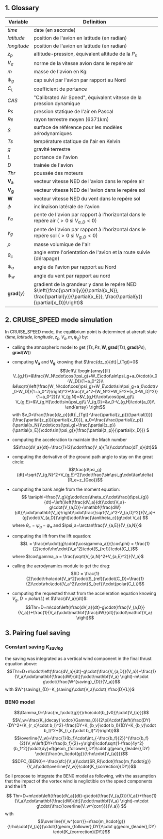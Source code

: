 ## 1. Glossary

| Variable | Definition |
| ---- | ---- |
|$time$|date (en seconde)|
| $latitude$ | position de l'avion en latitude (en radian) |
| $longitude$ |  position de l'avion en latitude (en radian) |
| $z_p$ | altitude-pression, équivalent altitude de la $P_s$  |
| $V_a$ | norme de la vitesse avion dans le repére air  |
| $m$ | masse de l'avion en Kg  |
| $\psi_g$ | cap suivi par l'avion par rapport au Nord  |
| $C_L$ | coefficient de portance  |
| $CAS$ | "Calibrated Air Speed", équivalent vitesse de la pression dynamique  |
| $Ps$ | pression statique de l'air en Pascal  |
| $Re$ | rayon terrestre moyen (6371km)  |
| $S$ | surface de référence pour les modèles aérodynamiques  |
| $Ts$ | température statique de l'air en Kelvin  |
| $g$ | gravité terrestre  |
| $L$ | portance de l'avion  |
| $D$ | trainée de l'avion  |
| $Thr$ | poussée des moteurs  |
| $\mathbf{V_a}$ | vecteur vitesse NED de l'avion dans le repére air   |
| $\mathbf{V_g}$ | vecteur vitesse NED de l'avion dans le repére sol   |
| $\mathbf{W}$ | vecteur vitesse NED du vent dans le repére sol   |
| $\phi$ | inclinaison latérale de l'avion  |
| $\gamma_a$ | pente de l'avion par rapport à l'horizontal dans le repére air ($>0$ si $V_{a,D}<0$) |
| $\gamma_g$ | pente de l'avion par rapport à l'horizontal dans le repére sol  ($>0$ si $V_{g,D}<0$) |
| $\rho$ | masse volumique de l'air  |
| $\theta_c$ | angle entre l'orientation de l'avion et la route suivie (dérapage)  |
| $\psi_a$ | angle de l'avion par rapport au Nord  |
| $\psi_w$ | angle du vent par rapport au nord  |
|  $\mathbf{grad}(y)$ | gradient de la grandeur y dans le repére NED  $\left(\frac{\partial{y}}{\partial{x_N}}, \frac{\partial{y}}{\partial{x_E}}, \frac{\partial{y}}{\partial{x_D}}\right)$  |


## 2. CRUISE_SPEED mode simulation

In CRUISE_SPEED mode, the equilibrium point is determined at aircraft state $(time, latitude, longitude, z_p, V_a, m, \psi_g)$ by:
- calling the atmospheric model to get $(Ts,Ps,\mathbf{W}, \mathbf{grad}(Ts),\mathbf{grad}(Ps),\mathbf{grad}(\mathbf{W}))$
- computing $\mathbf{V_a}$ and $\mathbf{V_g}$ knowing that $\frac{dz_p}{dt}|_{Tgt}=0$
$$\left\{
\begin{array}{ll}
V_{g,H}=&\frac{W_N\cdot\cos(\psi_g)+W_E\cdot\sin\psi_g+a_0\cdot(v_0-W_D)}{1+a_0^2}\\
&é\sqrt{\left(\frac{W_N\cdot\cos(\psi_g)+W_E\cdot\sin\psi_g+a_0\cdot(v_0-W_D)}{1+a_0^2}\right)^2+\frac{V_a^2-(W_N^2+W_E^2+(v_0-W_D)^2)}{1+a_0^2}}\\
V_{g,N}=&V_{g,H}\cdot\cos(\psi_g)\\
V_{g,E}=&V_{g,H}\cdot\sin(\psi_g)\\
V_{g,D}=&v_0-V_{g,H}\cdot{a_0}\\
\end{array}
\right$$
with $v_0=\frac{\frac{dz_p}{dt}|_{Tgt}-\frac{\partial{z_p}}{\partial{t}}}{\frac{\partial{z_p}}{\partial{x_D}}}, a_0=\frac{\frac{\partial{z_p}}{\partial{x_N}}\cdot\cos(\psi_g)+\frac{\partial{z_p}}{\partial{x_E}}\cdot\sin(\psi_g)}{\frac{\partial{z_p}}{\partial{x_D}}}
$

- computing the acceleration to maintain the Mach number
	$$\frac{dV_a}{dt}=\frac{1}{2}\cdot\frac{V_a}{Ts}\cdot\frac{dT_s}{dt}$$
- computing the derivative of the ground path angle to stay on the great circle:
$$\frac{d\psi_g}{dt}=\sqrt{V_{g,N}^2+V_{g,E}^2}\cdot\frac{\sin\psi_g\cdot\tan\delta}{R_e+z_{Geo}}$$
- computing the bank angle from the moment equation:
$$
\tan\phi=\frac{V_g}{g\cdot\cos\theta_c}\cdot\frac{d\psi_{g}}{dt}+\left(\left(\frac{dV_a}{dt}\cdot{V_a}-g\cdot{V_{a,D}}+\mathbf{\frac{dW}{dt}}\cdot\mathbf{V_a}\right)\cdot\frac{\sqrt{V_a^2-V_{a,D}^2}}{V_a}+{g}\cdot{V_{a,D}}\right)\cdot\frac{\tan\theta_c}{g\cdot V_a} 
$$ 
where $\theta_c=\psi_g-\psi_a$ and $\psi_a=\arctan\frac{V_{a,E}}{V_{a,N}}$
- computing the lift from the lift equation:
$$L = \frac{m\cdot{g}\cdot{\cos\gamma_a}}{\cos\phi} = \frac{1}{2}\cdot\rho\cdot{V_a^2}\cdot{S_{ref}}\cdot{C_L}$$
where $\cos\gamma_a = \frac{\sqrt{V_{a,N}^2+V_{a,E}^2}}{V_a}$ 
- calling the aerodynamics module to get the drag:
$$D = \frac{1}{2}\cdot\rho\cdot{V_a^2}\cdot{S_{ref}}\cdot{C_D}=\frac{1}{2}\cdot\rho\cdot{V_a^2}\cdot{S_{ref}}\cdot{polar(C_L)}$$
- computing the requested thrust from the acceleration equation knowing $V_g$, $D=polar(L)$ et $\frac{dV_a}{dt}$:
$$Thr=D+m\cdot\left(\frac{dV_a}{dt}-g\cdot{\frac{V_{a,D}}{V_a}}+\frac{1}{V_a}\cdot\mathbf{\frac{dW}{dt}}\cdot\mathbf{V_a} \right)$$

## 3. Pairing fuel saving

### Constant saving $K_{saving}$

the saving was integrated as a vertical wind component in the final thrust equation above:
$$Thr=D+m\cdot\left(\frac{dV_a}{dt}-g\cdot{\frac{V_{a,D}}{V_a}}+\frac{1}{V_a}\cdot\mathbf{\frac{dW}{dt}}\cdot\mathbf{V_a} \right)-m\cdot g\cdot{\frac{W^{saving}_{D}}{V_a}}$$
with $W^{saving}_{D}=K_{saving}\cdot{V_a}\cdot{ \frac{D}{L}}$

### BEN0 model
$$\Gamma_0=\frac{m_l\cdot{g}}{\rho\cdot{b_{v0}}\cdot{V_{a}}}$$
$$V_w=\frac{K_{decay} \cdot{\Gamma_0}}{2\pi}\cdot{\left(\frac{DY}{DY^2+(K_{r_c}\cdot b_l)^2}-\frac{DY+K_{b_v}\cdot b_l}{(DY+K_{b_v}\cdot b_l)^2+(K_{r_c}\cdot b_l)^2}\right)}$$
$$\overline{V_w}=\frac{1}{b_f}\cdot\int_{-\frac{b_f}{2}}^{\frac{b_f}{2}}V_w\left(DY+\frac{b_f}{2}+y\right)\cdot\sqrt{1-\frac{4y^2}{b_f^2}}\cdot{dy}=f(geom_{follower},DY)\cdot g(geom_{leader},DY) \cdot{\frac{m_l\cdot{g}}{\rho\cdot{V_{a}}}}$$
$$DFC_{BEN0}=-\frac{sfc}{V_a}\cdot{SR_R}\cdot{\frac{m_f\cdot{g}}{V_a}\cdot\overline{V_w}}\cdot{K_{correction}(DY)}$$

So I propose to integrate the BEN0 model as following, with the assumption that the impact of the vortex wind is neglictible on the speed components and the lift

$$
Thr=D+m\cdot\left(\frac{dV_a}{dt}-g\cdot{\frac{V_{a,D}}{V_a}}+\frac{1}{V_a}\cdot\mathbf{\frac{dW}{dt}}\cdot\mathbf{V_a} \right)-m\cdot g\cdot{\frac{\overline{V_w^{corr}}}{V_a}}
$$
with
$$\overline{V_w^{corr}}=\frac{m_l\cdot{g}}{\rho\cdot{V_{a}}}\cdot{f(geom_{follower},DY)}\cdot g(geom_{leader},DY) \cdot{K_{correction}(DY)}$$
